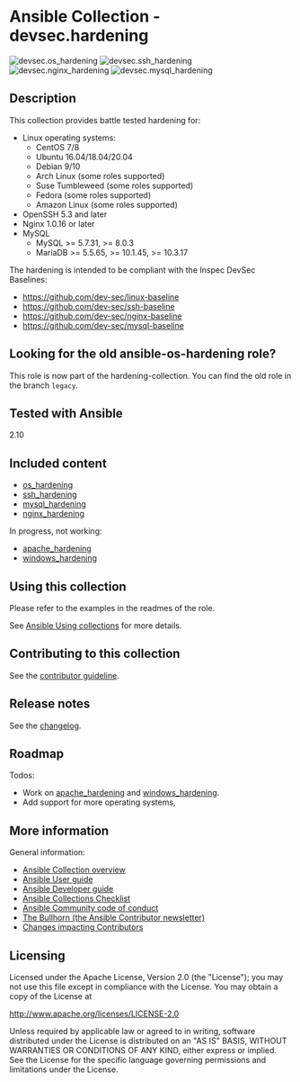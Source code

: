 # Ansible Collection - devsec.hardening

![devsec.os_hardening](https://github.com/dev-sec/ansible-os-hardening/workflows/devsec.os_hardening/badge.svg)
![devsec.ssh_hardening](https://github.com/dev-sec/ansible-os-hardening/workflows/devsec.ssh_hardening/badge.svg)
![devsec.nginx_hardening](https://github.com/dev-sec/ansible-os-hardening/workflows/devsec.nginx_hardening/badge.svg)
![devsec.mysql_hardening](https://github.com/dev-sec/ansible-os-hardening/workflows/devsec.mysql_hardening/badge.svg)

## Description

This collection provides battle tested hardening for:

- Linux operating systems:
  - CentOS 7/8
  - Ubuntu 16.04/18.04/20.04
  - Debian 9/10
  - Arch Linux (some roles supported)
  - Suse Tumbleweed (some roles supported)
  - Fedora (some roles supported)
  - Amazon Linux (some roles supported)
- OpenSSH 5.3 and later
- Nginx 1.0.16 or later
- MySQL
  - MySQL >= 5.7.31, >= 8.0.3
  - MariaDB >= 5.5.65, >= 10.1.45, >= 10.3.17

The hardening is intended to be compliant with the Inspec DevSec Baselines:

- https://github.com/dev-sec/linux-baseline
- https://github.com/dev-sec/ssh-baseline
- https://github.com/dev-sec/nginx-baseline
- https://github.com/dev-sec/mysql-baseline

## Looking for the old ansible-os-hardening role?

This role is now part of the hardening-collection. You can find the old role in the branch `legacy`.

## Tested with Ansible

2.10

## Included content

- [os_hardening](roles/os_hardening/)
- [ssh_hardening](roles/ssh_hardening/)
- [mysql_hardening](roles/mysql_hardening/)
- [nginx_hardening](roles/nginx_hardening/)

In progress, not working:

- [apache_hardening](roles/apache_hardening/)
- [windows_hardening](roles/windows_hardening/)

## Using this collection

Please refer to the examples in the readmes of the role.

See [Ansible Using collections](https://docs.ansible.com/ansible/latest/user_guide/collections_using.html) for more details.

## Contributing to this collection

See the [contributor guideline](CONTRIBUTING.md).

## Release notes

See the [changelog](https://github.com/dev-sec/ansible-os-hardening/tree/master/CHANGELOG.md).

## Roadmap

Todos:

- Work on [apache_hardening](roles/apache_hardening/) and [windows_hardening](roles/windows_hardening/).
- Add support for more operating systems,

## More information

General information:

- [Ansible Collection overview](https://github.com/ansible-collections/overview)
- [Ansible User guide](https://docs.ansible.com/ansible/latest/user_guide/index.html)
- [Ansible Developer guide](https://docs.ansible.com/ansible/latest/dev_guide/index.html)
- [Ansible Collections Checklist](https://github.com/ansible-collections/overview/blob/master/collection_requirements.rst)
- [Ansible Community code of conduct](https://docs.ansible.com/ansible/latest/community/code_of_conduct.html)
- [The Bullhorn (the Ansible Contributor newsletter)](https://us19.campaign-archive.com/home/?u=56d874e027110e35dea0e03c1&id=d6635f5420)
- [Changes impacting Contributors](https://github.com/ansible-collections/overview/issues/45)

## Licensing

Licensed under the Apache License, Version 2.0 (the "License"); you may not use this file except in compliance with the License. You may obtain a copy of the License at

http://www.apache.org/licenses/LICENSE-2.0

Unless required by applicable law or agreed to in writing, software distributed under the License is distributed on an "AS IS" BASIS, WITHOUT WARRANTIES OR CONDITIONS OF ANY KIND, either express or implied. See the License for the specific language governing permissions and limitations under the License.
